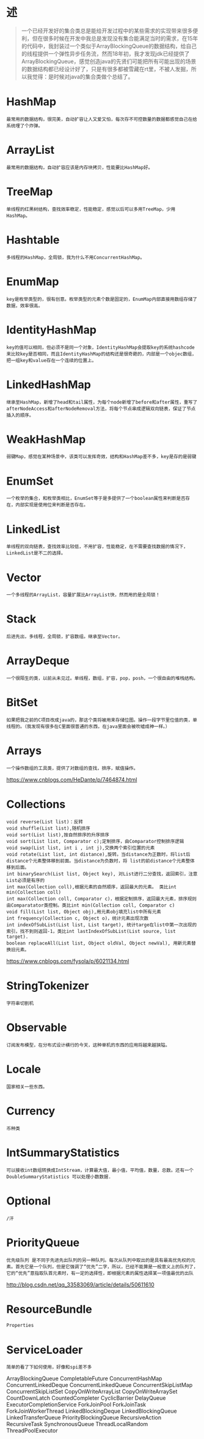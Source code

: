 # 述
> 一个已经开发好的集合类总是能给开发过程中的某些需求的实现带来很多便利，但在很多时候在开发中我总是发现没有集合能满足当时的需求，在15年的代码中，我封装过一个类似于ArrayBlockingQueue的数据结构，给自己的线程提供一个弹性异步任务流，然而18年初，我才发现jdk已经提供了ArrayBlockingQueue，感觉创造java的先贤们可能把所有可能出现的场景的数据结构都已经设计好了，只是有很多都被雪藏在rt里，不被人发掘，所以我觉得：是时候对java的集合类做个总结了。

# HashMap
    最常用的数据结构，很完美，自动扩容让人又爱又怕，每次存不可控数量的数据都感觉自己在给系统埋了个炸弹。
# ArrayList
    最常用的数据结构，自动扩容应该是内存块拷贝，性能要比HashMap好。
# TreeMap
    单线程的红黑树结构，查找效率稳定，性能稳定，感觉以后可以多用TreeMap，少用HashMap。
# Hashtable
    多线程的HashMap，全局锁，我为什么不用ConcurrentHashMap。
# EnumMap
    key是枚举类型的，很有创意。枚举类型的元素个数是固定的，EnumMap内部直接用数组存储了数据，效率很高。
# IdentityHashMap
    key的值可以相同，但必须不是同一个对象，IdentityHashMap会提取key的系统hashcode来比较key是否相同，而且IdentityHashMap的结构还是很奇葩的，内部是一个objec数组，把一组key和value存在一个连续的位置上。
# LinkedHashMap
    继承至HashMap，新增了head和tail属性，为每个node新增了before和after属性，重写了afterNodeAccess和afterNodeRemoval方法，将每个节点串成逻辑双向链表，保证了节点插入的顺序。
# WeakHashMap
    弱键Map，感觉在某种场景中，该类可以发挥奇效，结构和HashMap差不多，key是存的是弱键
# EnumSet
    一个枚举的集合，和枚举类相比，EnumSet等于是多提供了一个boolean属性来判断是否存在，内部实现是使用位来判断是否存在。
# LinkedList
    单线程的双向链表，查找效率比较低，不用扩容，性能稳定，在不需要查找数据的情况下，LinkedList是不二的选择。
# Vector
    一个多线程的ArrayList，容量扩展比ArrayList快，然而用的是全局锁！
# Stack
    后进先出，多线程，全局锁，扩容数组。继承至Vector。
# ArrayDeque
    一个很陌生的类，以前从未见过。单线程，数组，扩容，pop，posh，一个很自由的堆栈结构。
# BitSet
    如果把我之前的C项目改成java的，那这个类将被用来存储位图。操作一段字节里位值的类，单线程的。（我发现有很多在C里面很普通的东西，在java里面会被吹嘘成神一样。）
# Arrays
    一个操作数组的工具类，提供了对数组的查找，排序，赋值操作。
https://www.cnblogs.com/HeDante/p/7464874.html
# Collections
    void reverse(List list)：反转
    void shuffle(List list),随机排序
    void sort(List list),按自然排序的升序排序
    void sort(List list, Comparator c);定制排序，由Comparator控制排序逻辑
    void swap(List list, int i , int j),交换两个索引位置的元素
    void rotate(List list, int distance),旋转。当distance为正数时，将list后distance个元素整体移到前面。当distance为负数时，将 list的前distance个元素整体移到后面。
    int binarySearch(List list, Object key), 对List进行二分查找，返回索引，注意List必须是有序的
    int max(Collection coll),根据元素的自然顺序，返回最大的元素。 类比int min(Collection coll)
    int max(Collection coll, Comparator c)，根据定制排序，返回最大元素，排序规则由Comparatator类控制。类比int min(Collection coll, Comparator c)
    void fill(List list, Object obj),用元素obj填充list中所有元素
    int frequency(Collection c, Object o)，统计元素出现次数
    int indexOfSubList(List list, List target), 统计targe在list中第一次出现的索引，找不到则返回-1，类比int lastIndexOfSubList(List source, list target).
    boolean replaceAll(List list, Object oldVal, Object newVal), 用新元素替换旧元素。
https://www.cnblogs.com/fysola/p/6021134.html

# StringTokenizer
    字符串切割机
# Observable
    订阅发布模型，在分布式设计横行的今天，这种单机的东西的应用将越来越狭隘。
# Locale
    国家相关一些东西。
# Currency
    币种类
# IntSummaryStatistics
    可以接收int数组转换成IntStream，计算最大值，最小值，平均值，数量，总数。还有一个DoubleSummaryStatistics 可以处理小数数据.
# Optional
    /汗
# PriorityQueue
    优先级队列 是不同于先进先出队列的另一种队列。每次从队列中取出的是具有最高优先权的元素。首先它是一个队列，但是它强调了“优先”二字，所以，已经不能算是一般意义上的队列了，它的“优先”意指取队首元素时，有一定的选择性，即根据元素的属性选择某一项值最优的出队
http://blog.csdn.net/qq_33583069/article/details/50611610
# ResourceBundle
    Properties
# ServiceLoader
    简单的看了下如何使用，好像和spi差不多


ArrayBlockingQueue
CompletableFuture
ConcurrentHashMap
ConcurrentLinkedDeque
ConcurrentLinkedQueue
ConcurrentSkipListMap
ConcurrentSkipListSet
CopyOnWriteArrayList
CopyOnWriteArraySet
CountDownLatch
CountedCompleter
CyclicBarrier
DelayQueue
ExecutorCompletionService
ForkJoinPool
ForkJoinTask
ForkJoinWorkerThread
LinkedBlockingDeque
LinkedBlockingQueue
LinkedTransferQueue
PriorityBlockingQueue
RecursiveAction
RecursiveTask
SynchronousQueue
ThreadLocalRandom
ThreadPoolExecutor

